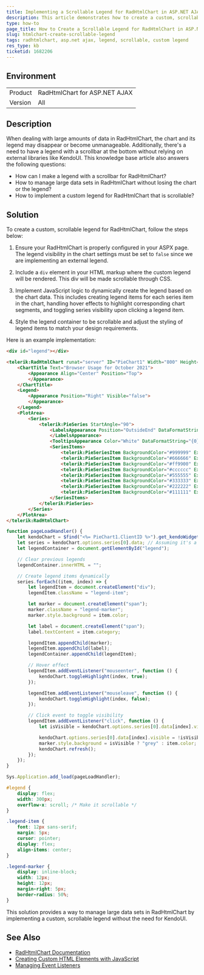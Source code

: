 ```yaml
---
title: Implementing a Scrollable Legend for RadHtmlChart in ASP.NET AJAX
description: This article demonstrates how to create a custom, scrollable legend for RadHtmlChart when handling large amounts of data.
type: how-to
page_title: How to Create a Scrollable Legend for RadHtmlChart in ASP.NET AJAX Without KendoUI
slug: htmlchart-create-scrollable-legend
tags: radhtmlchart, asp.net ajax, legend, scrollable, custom legend
res_type: kb
ticketid: 1682206
---
```


## Environment

<table>
<tbody>
<tr>
<td>Product</td>
<td>RadHtmlChart for ASP.NET AJAX</td>
</tr>
<tr>
<td>Version</td>
<td>All</td>
</tr>
</tbody>
</table>

## Description

When dealing with large amounts of data in RadHtmlChart, the chart and its legend may disappear or become unmanageable. Additionally, there's a need to have a legend with a scrollbar at the bottom without relying on external libraries like KendoUI. This knowledge base article also answers the following questions:

- How can I make a legend with a scrollbar for RadHtmlChart?
- How to manage large data sets in RadHtmlChart without losing the chart or the legend?
- How to implement a custom legend for RadHtmlChart that is scrollable?

## Solution
To create a custom, scrollable legend for RadHtmlChart, follow the steps below:

1. Ensure your RadHtmlChart is properly configured in your ASPX page. The legend visibility in the chart settings must be set to `false` since we are implementing an external legend.

2. Include a `div` element in your HTML markup where the custom legend will be rendered. This div will be made scrollable through CSS.

3. Implement JavaScript logic to dynamically create the legend based on the chart data. This includes creating legend items for each series item in the chart, handling hover effects to highlight corresponding chart segments, and toggling series visibility upon clicking a legend item.

4. Style the legend container to be scrollable and adjust the styling of legend items to match your design requirements.

Here is an example implementation:

````HTML
<div id="legend"></div>

<telerik:RadHtmlChart runat="server" ID="PieChart1" Width="800" Height="500" Transitions="true" Skin="Silk">
    <ChartTitle Text="Browser Usage for October 2021">
        <Appearance Align="Center" Position="Top">
        </Appearance>
    </ChartTitle>
    <Legend>
        <Appearance Position="Right" Visible="false">
        </Appearance>
    </Legend>
    <PlotArea>
        <Series>
            <telerik:PieSeries StartAngle="90">
                <LabelsAppearance Position="OutsideEnd" DataFormatString="{0} %">
                </LabelsAppearance>
                <TooltipsAppearance Color="White" DataFormatString="{0} %"></TooltipsAppearance>
                <SeriesItems>
                    <telerik:PieSeriesItem BackgroundColor="#999999" Exploded="false" Name="Chrome" Y="64.67"></telerik:PieSeriesItem>
                    <telerik:PieSeriesItem BackgroundColor="#666666" Exploded="false" Name="Internet Explorer" Y="0.61"></telerik:PieSeriesItem>
                    <telerik:PieSeriesItem BackgroundColor="#ff9900" Exploded="true" Name="Safari" Y="19.06"></telerik:PieSeriesItem>
                    <telerik:PieSeriesItem BackgroundColor="#cccccc" Exploded="false" Name="Firefox" Y="3.66"></telerik:PieSeriesItem>
                    <telerik:PieSeriesItem BackgroundColor="#555555" Exploded="false" Name="Opera" Y="2.36"></telerik:PieSeriesItem>
                    <telerik:PieSeriesItem BackgroundColor="#333333" Exploded="false" Name="Samsung Internet" Y="2.81"></telerik:PieSeriesItem>
                    <telerik:PieSeriesItem BackgroundColor="#222222" Exploded="false" Name="Edge" Y="3.11"></telerik:PieSeriesItem>
                    <telerik:PieSeriesItem BackgroundColor="#111111" Exploded="false" Name="Others" Y="3.34"></telerik:PieSeriesItem>
                </SeriesItems>
            </telerik:PieSeries>
        </Series>
    </PlotArea>
</telerik:RadHtmlChart>
````

````JavaScript
function pageLoadHandler() {
    let kendoChart = $find("<%= PieChart1.ClientID %>").get_kendoWidget();
    let series = kendoChart.options.series[0].data; // Assuming it's a Pie Chart
    let legendContainer = document.getElementById("legend");

    // Clear previous legends
    legendContainer.innerHTML = "";

    // Create legend items dynamically
    series.forEach((item, index) => {
        let legendItem = document.createElement("div");
        legendItem.className = "legend-item";

        let marker = document.createElement("span");
        marker.className = "legend-marker";
        marker.style.background = item.color;

        let label = document.createElement("span");
        label.textContent = item.category;

        legendItem.appendChild(marker);
        legendItem.appendChild(label);
        legendContainer.appendChild(legendItem);

        // Hover effect
        legendItem.addEventListener("mouseenter", function () {
            kendoChart.toggleHighlight(index, true);
        });

        legendItem.addEventListener("mouseleave", function () {
            kendoChart.toggleHighlight(index, false);
        });

        // Click event to toggle visibility
        legendItem.addEventListener("click", function () {
            let isVisible = kendoChart.options.series[0].data[index].visible !== false;

            kendoChart.options.series[0].data[index].visible = !isVisible;
            marker.style.background = isVisible ? "grey" : item.color;
            kendoChart.refresh();
        });
    });
}

Sys.Application.add_load(pageLoadHandler);
````

````CSS
#legend {
    display: flex;
    width: 300px;
    overflow-x: scroll; /* Make it scrollable */
}

.legend-item {
    font: 12px sans-serif;
    margin: 5px;
    cursor: pointer;
    display: flex;
    align-items: center;
}

.legend-marker {
    display: inline-block;
    width: 12px;
    height: 12px;
    margin-right: 5px;
    border-radius: 50%;
}
````

This solution provides a way to manage large data sets in RadHtmlChart by implementing a custom, scrollable legend without the need for KendoUI.

## See Also

- [RadHtmlChart Documentation](https://docs.telerik.com/devtools/aspnet-ajax/controls/htmlchart/overview)
- [Creating Custom HTML Elements with JavaScript](https://developer.mozilla.org/en-US/docs/Web/API/Document/createElement)
- [Managing Event Listeners](https://developer.mozilla.org/en-US/docs/Web/API/EventTarget/addEventListener)
